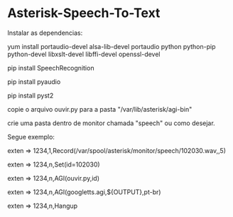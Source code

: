 # Asterisk-Speech-To-Text

Instalar as dependencias:

yum install portaudio-devel alsa-lib-devel portaudio python python-pip python-devel libxslt-devel libffi-devel openssl-devel

pip install SpeechRecognition

pip install pyaudio

pip install pyst2

copie o arquivo ouvir.py para a pasta "/var/lib/asterisk/agi-bin"

crie uma pasta dentro de monitor chamada "speech" ou como desejar.

Segue exemplo:

exten => 1234,1,Record(/var/spool/asterisk/monitor/speech/102030.wav,,5)

exten => 1234,n,Set(id=102030)

exten => 1234,n,AGI(ouvir.py,id)

exten => 1234,n,AGI(googletts.agi,${OUTPUT},pt-br)

exten => 1234,n,Hangup

